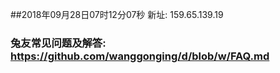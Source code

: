 ##2018年09月28日07时12分07秒 新址: 159.65.139.19
### 兔友常见问题及解答: https://github.com/wanggonging/d/blob/w/FAQ.md
